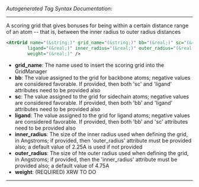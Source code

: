 <!-- THIS IS AN AUTOGENERATED FILE: Don't edit it directly, instead change the schema definition in the code itself. -->

_Autogenerated Tag Syntax Documentation:_

---
A scoring grid that gives bonuses for being within a certain distance range of an atom -- that is, between the inner radius to outer radius distances

```xml
<AtrGrid name="(&string;)" grid_name="(&string;)" bb="(&real;)" sc="(&real;)"
        ligand="(&real;)" inner_radius="(&real;)" outer_radius="(&real;)"
        weight="(&real;)" />
```

-   **grid_name**: The name used to insert the scoring grid into the GridManager
-   **bb**: The value assigned to the grid for backbone atoms; negative values are considered favorable. If provided, then both 'sc' and 'ligand' attributes need to be provided also
-   **sc**: The value assigned to the grid for sidechain atoms; negative values are considered favorable. If provided, then both 'bb' and 'ligand' attributes need to be provided also
-   **ligand**: The value assigned to the grid for ligand atoms; negative values are considered favorable. If provided, then both 'bb' and 'sc' attributes need to be provided also
-   **inner_radius**: The size of the inner radius used when defining the grid, in Angstroms; if provided, then 'outer_radius' attribute must be provided also; a default value of 2.25A is used if not provided
-   **outer_radius**: The size of hte outer radius used when defining the grid, in Angstroms; if provided, then the 'inner_radius' attribute must be provided also; a default value of 4.75A
-   **weight**: (REQUIRED) XRW TO DO

---
